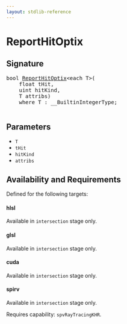 ```yaml
---
layout: stdlib-reference
---
```


# ReportHitOptix

## Signature 

<pre>
<span class="code_keyword">bool</span> <a href="/stdlib-reference/global-decls/ReportHitOptix">ReportHitOptix</a>&lt;<span class="code_keyword">each</span> T&gt;(
    <span class="code_keyword">float</span> <span class='code_param'>tHit</span>,
    <span class="code_keyword">uint</span> <span class='code_param'>hitKind</span>,
    T <span class='code_param'>attribs</span>)
    <span class='code_keyword'>where</span> T : __BuiltinIntegerType;

</pre>

## Parameters

* `T`
* `tHit`
* `hitKind`
* `attribs`

## Availability and Requirements

Defined for the following targets:

#### hlsl
Available in `intersection` stage only.

#### glsl
Available in `intersection` stage only.

#### cuda
Available in `intersection` stage only.

#### spirv
Available in `intersection` stage only.

Requires capability: `spvRayTracingKHR`.


